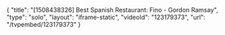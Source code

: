{
    "title": "[1508438326] Best Spanish Restaurant: Fino - Gordon Ramsay",
    "type": "solo",
    "layout": "iframe-static",
    "videoId": "123179373",
    "url": "\/tvpembed\/123179373"
}